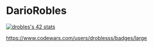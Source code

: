 # DarioRobles

[![drobles's 42 stats](https://badge42.vercel.app/api/v2/cl9ec6y8h00300gl63pm7sz51/stats?cursusId=21&coalitionId=65)](https://github.com/JaeSeoKim/badge42)

https://www.codewars.com/users/droblesss/badges/large
